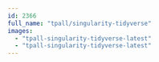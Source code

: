 ```yaml
---
id: 2366
full_name: "tpall/singularity-tidyverse"
images: 
  - "tpall-singularity-tidyverse-latest"
  - "tpall-singularity-tidyverse-latest"
---
```

